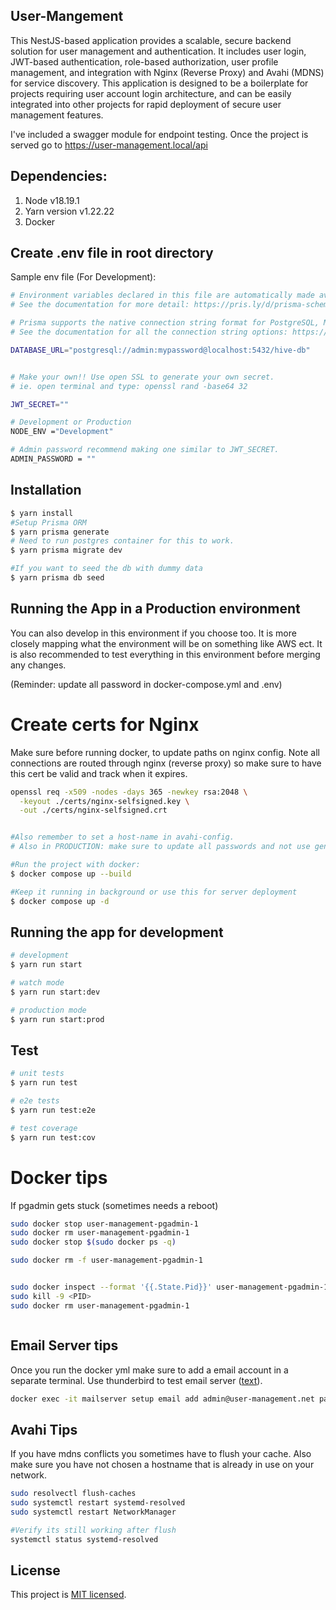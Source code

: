 ## User-Mangement

This NestJS-based application provides a scalable, secure backend solution for user management and authentication. It includes user login, JWT-based authentication, role-based authorization, user profile management, and integration with Nginx (Reverse Proxy) and Avahi (MDNS) for service discovery. This application is designed to be a boilerplate for projects requiring user account login architecture, and can be easily integrated into other projects for rapid deployment of secure user management features.

I've included a swagger module for endpoint testing. Once the project is served go to https://user-management.local/api

## Dependencies:

1. Node v18.19.1
2. Yarn version v1.22.22
3. Docker

## Create .env file in root directory

Sample env file (For Development):

```bash
# Environment variables declared in this file are automatically made available to Prisma.
# See the documentation for more detail: https://pris.ly/d/prisma-schema#accessing-environment-variables-from-the-schema

# Prisma supports the native connection string format for PostgreSQL, MySQL, SQLite, SQL Server, MongoDB and CockroachDB.
# See the documentation for all the connection string options: https://pris.ly/d/connection-strings

DATABASE_URL="postgresql://admin:mypassword@localhost:5432/hive-db"


# Make your own!! Use open SSL to generate your own secret.
# ie. open terminal and type: openssl rand -base64 32

JWT_SECRET=""

# Development or Production
NODE_ENV ="Development"

# Admin password recommend making one similar to JWT_SECRET.
ADMIN_PASSWORD = ""

```

## Installation

```bash
$ yarn install
#Setup Prisma ORM
$ yarn prisma generate
# Need to run postgres container for this to work.
$ yarn prisma migrate dev

#If you want to seed the db with dummy data
$ yarn prisma db seed

```

## Running the App in a Production environment

You can also develop in this environment if you choose too. It is more closely mapping what the environment will be on something like AWS ect.
It is also recommended to test everything in this environment before merging any changes.

(Reminder: update all password in docker-compose.yml and .env)

# Create certs for Nginx

Make sure before running docker, to update paths on nginx config. Note all connections are routed through nginx (reverse proxy) so make sure to have this cert be valid and track when it expires.

```bash
openssl req -x509 -nodes -days 365 -newkey rsa:2048 \
  -keyout ./certs/nginx-selfsigned.key \
  -out ./certs/nginx-selfsigned.crt


#Also remember to set a host-name in avahi-config.
# Also in PRODUCTION: make sure to update all passwords and not use generic ones mentioned.

#Run the project with docker:
$ docker compose up --build

#Keep it running in background or use this for server deployment
$ docker compose up -d
```

## Running the app for development

```bash
# development
$ yarn run start

# watch mode
$ yarn run start:dev

# production mode
$ yarn run start:prod
```

## Test

```bash
# unit tests
$ yarn run test

# e2e tests
$ yarn run test:e2e

# test coverage
$ yarn run test:cov
```

# Docker tips

If pgadmin gets stuck (sometimes needs a reboot)

```bash
sudo docker stop user-management-pgadmin-1
sudo docker rm user-management-pgadmin-1
sudo docker stop $(sudo docker ps -q)

sudo docker rm -f user-management-pgadmin-1


sudo docker inspect --format '{{.State.Pid}}' user-management-pgadmin-1
sudo kill -9 <PID>
sudo docker rm user-management-pgadmin-1



```

## Email Server tips

Once you run the docker yml make sure to add a email account in a separate terminal.
Use thunderbird to test email server ([text](https://www.thunderbird.net/en-US/)).

```bash
docker exec -it mailserver setup email add admin@user-management.net password

```

## Avahi Tips

If you have mdns conflicts you sometimes have to flush your cache. Also make sure you have not chosen a hostname that is already in use on your network.

```bash
sudo resolvectl flush-caches
sudo systemctl restart systemd-resolved
sudo systemctl restart NetworkManager

#Verify its still working after flush
systemctl status systemd-resolved


```

## License

This project is [MIT licensed](LICENSE).
